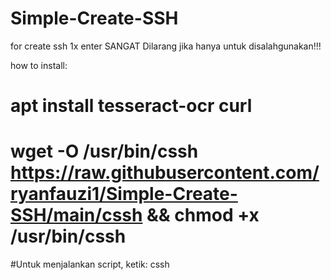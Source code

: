 # Simple-Create-SSH
for create ssh 1x enter
SANGAT Dilarang jika hanya untuk disalahgunakan!!!

how to install:

# apt install tesseract-ocr curl
# wget -O /usr/bin/cssh https://raw.githubusercontent.com/ryanfauzi1/Simple-Create-SSH/main/cssh && chmod +x /usr/bin/cssh

#Untuk menjalankan script, ketik: 
cssh
